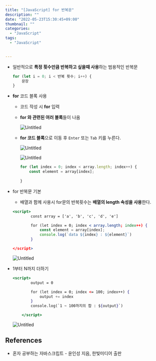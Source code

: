 ```yaml
---
title: "[JavaScript] for 반복문"
description: ""
date: "2022-05-23T15:30:45+09:00"
thumbnail: ""
categories:
  - "JavaScript"
tags:
  - "JavaScript"
 

---
```

<!--more-->

- 일반적으로 **특정 횟수만큼 반복하고 싶을때 사용**하는 범용적인 반복문
    
    ```jsx
    for (let i = 0; i < 반복 횟수; i++) {
    	문장
    }
    ```
    
- **for** 코드 블록 사용
    - 코드 작성 시 **for** 입력
    - **for 와 관련된 여러 블록**들이 나옴
        
        ![Untitled](/images/lang_javascript/study/JavaScript_for_반복문/Untitled.png)
        
    - **for 코드 블록**으로 이동 후 `Enter` 또는 `Tab` 키를 누른다.
        
        ![Untitled](/images/lang_javascript/study/JavaScript_for_반복문/Untitled%201.png)
        
        ![Untitled](/images/lang_javascript/study/JavaScript_for_반복문/Untitled%202.png)
        
        ```jsx
        for (let index = 0; index < array.length; index++) {
            const element = array[index];
                    
        }
        ```
        
- for 반복문 기본
    - 배열과 함께 사용시 for문의 반복횟수는 **배열의 length 속성을 사용**한다.
    
    ```jsx
    <script>
            const array = ['a', 'b', 'c', 'd', 'e']
    
            for (let index = 0; index < array.length; index++) {
                const element = array[index];
                console.log(`data ${index} : ${element}`)
            }
    
    </script>
    ```
    
    ![Untitled](/images/lang_javascript/study/JavaScript_for_반복문/Untitled%203.png)
    
- 1부터 N까지 더하기
    
    ```jsx
    <script>
            output = 0
    
            for (let index = 0; index <= 100; index++) {
                output += index
            }
            console.log(`1 ~ 100까지의 합 : ${output}`)
    
        </script>
    ```
    
    ![Untitled](/images/lang_javascript/study/JavaScript_for_반복문/Untitled%204.png)
    

## References

- 혼자 공부하는 자바스크립트 - 윤인성 지음, 한빛미디어 출판